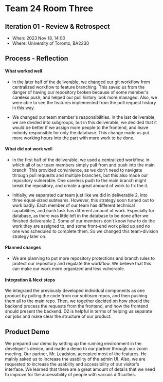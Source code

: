 # Team 24 Room Three


## Iteration 01 - Review & Retrospect

 * When: 2023 Nov 18, 14:00 
 * Where: University of Toronto, BA2230

## Process - Reflection

#### What worked well

<!---
List **process-related** (i.e. team organization and how you work) decisions and actions that worked well.

 * 2 - 4 important decisions, processes, actions, or anything else that worked well for you, ordered from most to least important.
 * Give a supporting argument about what makes you think that way.
 * Feel free to refer/link to process artifact(s).
-->

* In the later half of the deliverable, we changed our git workflow from centralized workflow to feature branching. This saved us from the danger of having our repository broken because of some member's careless push, and helped our pull history look more managed. Also, we were able to see the features implemented from the pull request history in this way.

* We changed our team member's responsibilities. In the last deliverable, we are divided into subgroups, but in this deliverable, we decided that it would be better if we assign more people to the frontend, and leave nobody responsible for only the database. This change made us put more working hours into the part with more work to be done.

#### What did not work well

<!---
List **process-related** (i.e. team organization and how you work) decisions and actions that did not work well.

 * 2 - 4 important decisions, processes, actions, or anything else that did not work well for you, ordered from most to least important.
 * Give a supporting argument about what makes you think that way.
 * Feel free to refer/link to process artifact(s).
-->

* In the first half of the deliverable, we used a centralized workflow, in which all of our team members simply pull from and push into the main branch. This provided convinience, as we don't need to navigate through pull requests and multiple branches, but this also made our repository vulnerable. One careless push to the main branch might break the repository, and create a great amount of work to fix the it.

* Initially, we separated our team just like we did in deliverable 2, into three equal-sized subteams. However, this strategy soon turned out to work badly. Each member of our team has different technical capabilities, and each task has different amount of work. Especially for database, as there was little left in the database to be done after we finished deliverable 2. Some of our members don't know how to do the work they are assigned to, and some front-end work piled up and no one was scheduled to complete them. So we changed this team-division strategy later on.

#### Planned changes

<!---
List any **process-related** (i.e. team organization and/or how you work) changes you are planning to make (if there are any)

 * Ordered from most to least important, with supporting argument explaining a change.
-->

* We are planning to put more repository protections and branch rules to protect our repository and regulate the workflow. We believe that this can make our work more organized and less vulnerable.

#### Integration & Next steps

<!---
Briefly explain how you integrated the previously developed individuals components as one product (i.e. How did you be combine the code from 3 sub-repos previously created) and if/how the assignment was helpful or not helpful.
 * Keep this very short (1-3 lines).
-->

We integraed the previously developed individual components as one product by pulling the code from our subteam repos, and then pushing them all to the main repo. Then, we together decided on how should the backend process the requests from the frontend, and how the frontend should present the backend. D2 is helpful in terms of helping us separate our jobs and make clear the structure of our product.


## Product Demo

<!---
 * How did you prepare your demo?
 * What did you manage to demo to your partner?
 * Did your partner accept the features? And were there change requests?
 * What were your learnings through this process? This can be either from a process and/or product perspective.
 * *This section will be marked very leniently so keep it brief and just make sure the points are addressed*
-->

We prepared our demo by setting up the running environment in the developer's device, and made a demo to our partner through our zoom meeting. Our partner, Mr. Leadston, accepted most of the features. He mainly asked us to increase the usability of the admin UI. Also, we are requested to increase the usability and accessibility of our visitor's interface. We learned that there are a great amount of details that we need to improve for the accessibility of people with various difficulties.